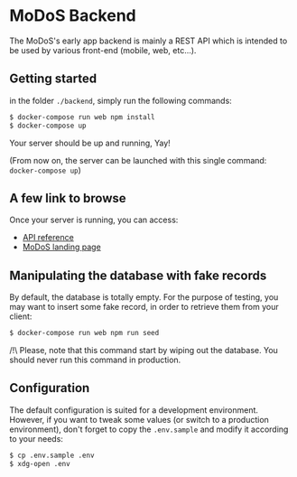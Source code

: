 # MoDoS Backend

The MoDoS's early app backend is mainly a REST API which is intended to be used
by various front-end (mobile, web, etc...).

## Getting started

in the folder `./backend`, simply run the following commands:

```bash
$ docker-compose run web npm install
$ docker-compose up
```

Your server should be up and running, Yay!

(From now on, the server can be launched with this single command: `docker-compose up`)

## A few link to browse

Once your server is running, you can access:

- [API reference](http://localhost:3000/api/v1/doc/)
- [MoDoS landing page](http://localhost:3000/landing-page/index.html)

## Manipulating the database with fake records

By default, the database is totally empty. For the purpose of testing, you may
want to insert some fake record, in order to retrieve them from your client:

```bash
$ docker-compose run web npm run seed
```

/!\ Please, note that this command start by wiping out the database. You should
never run this command in production.

## Configuration

The default configuration is suited for a development environment. However, if
you want to tweak some values (or switch to a production environment), don't
forget to copy the `.env.sample` and modify it according to your needs:

```bash
$ cp .env.sample .env
$ xdg-open .env
```